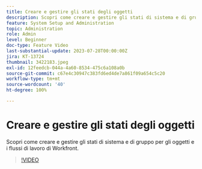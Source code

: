 ```yaml
---
title: Creare e gestire gli stati degli oggetti
description: Scopri come creare e gestire gli stati di sistema e di gruppo per gli oggetti e i flussi di lavoro di Workfront.
feature: System Setup and Administration
topic: Administration
role: Admin
level: Beginner
doc-type: Feature Video
last-substantial-update: 2023-07-28T00:00:00Z
jira: KT-13724
thumbnail: 3422183.jpeg
exl-id: 12feedcb-044a-4a60-8534-475c6a108a0b
source-git-commit: c67e4c30947c383fd6ed4de7a861f09a654c5c20
workflow-type: tm+mt
source-wordcount: '40'
ht-degree: 100%

---
```


# Creare e gestire gli stati degli oggetti

Scopri come creare e gestire gli stati di sistema e di gruppo per gli oggetti e i flussi di lavoro di Workfront.

>[!VIDEO](https://video.tv.adobe.com/v/3422183/?learn=on)
